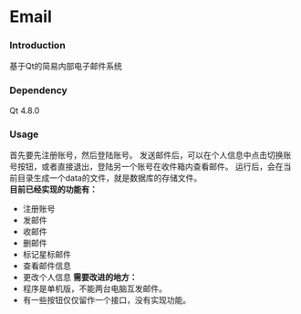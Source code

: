 ﻿# Email
### Introduction
基于Qt的简易内部电子邮件系统
### Dependency
Qt 4.8.0
### Usage
首先要先注册账号，然后登陆账号。
发送邮件后，可以在个人信息中点击切换账号按钮，或者直接退出，登陆另一个账号在收件箱内查看邮件。
运行后，会在当前目录生成一个data的文件，就是数据库的存储文件。  
**目前已经实现的功能有：**
- 注册账号
- 发邮件
- 收邮件
- 删邮件
- 标记星标邮件
- 查看邮件信息
- 更改个人信息
**需要改进的地方：**
- 程序是单机版，不能两台电脑互发邮件。
- 有一些按钮仅仅留作一个接口，没有实现功能。  